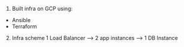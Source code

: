 1. Built infra on GCP using:
  * Ansible
  * Terraform
2. Infra scheme
1 Load Balancer --> 2 app instances --> 1 DB Instance
